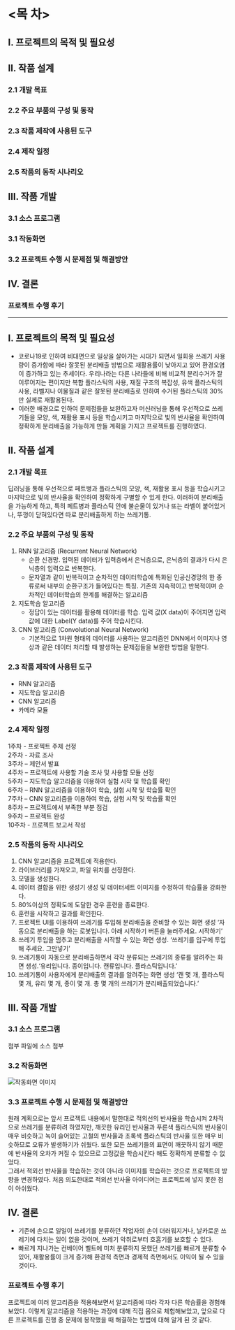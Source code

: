 # <목  차>

## Ⅰ. 프로젝트의 목적 및 필요성

## Ⅱ. 작품 설계
### 2.1 개발 목표
### 2.2 주요 부품의 구성 및 동작
### 2.3 작품 제작에 사용된 도구
### 2.4 제작 일정
### 2.5 작품의 동작 시나리오

## Ⅲ. 작품 개발
### 3.1 소스 프로그램
### 3.1 작동화면
### 3.2 프로젝트 수행 시 문제점 및 해결방안

## Ⅳ. 결론

### 프로젝트 수행 후기




--------------------------------------------------------------------------------------------------------------------------------------





## Ⅰ. 프로젝트의 목적 및 필요성
+ 코로나19로 인하여 비대면으로 일상을 살아가는 시대가 되면서 일회용 쓰레기 사용량이 증가함에 따라 잘못된 분리배출 방법으로 재활용률이 낮아지고 있어 환경오염이 증가하고 있는 추세이다. 우리나라는 다른 나라들에 비해 비교적 분리수거가 잘 이루어지는 편이지만 복합 플라스틱의 사용, 재질 구조의 복잡성, 유색 플라스틱의 사용, 라벨지나 이물질과 같은 잘못된 분리배출로 인하여 수거된 플라스틱의 30%만 실제로 재활용된다.
+ 이러한 배경으로 인하여 문제점들을 보완하고자 머신러닝을 통해 우선적으로 쓰레기들을 모양, 색, 재활용 표시 등을 학습시키고 마지막으로 빛의 반사율을 확인하여 정확하게 분리배출을 가능하게 만들 계획을 가지고 프로젝트를 진행하였다.

## Ⅱ. 작품 설계
### 2.1 개발 목표
 딥러닝을 통해 우선적으로 페트병과 플라스틱의 모양, 색, 재활용 표시 등을 학습시키고 마지막으로 빛의 반사율을 확인하여 정확하게 구별할 수 있게 한다. 이러하여 분리배출을 가능하게 하고, 특히 페트병과 플라스틱 안에 불순물이 있거나 또는 라벨이 붙어있거나, 뚜껑이 닫혀있다면 따로 분리배출하게 하는 쓰레기통.

### 2.2 주요 부품의 구성 및 동작
 1. RNN 알고리즘 (Recurrent Neural Network)
       - 순환 신경망. 입력된 데이터가 입력층에서 은닉층으로, 은닉층의 결과가 다시 은닉층의 입력으로 반복한다.
       - 문자열과 같이 반복적이고 순차적인 데이터학습에 특화된 인공신경망의 한 종류로써 내부의 순환구조가 들어있다는 특징. 기존의 지속적이고 반복적이며 순차적인 데이터학습의 한계를 해결하는 알고리즘
 2. 지도학습 알고리즘
       - 정답이 있는 데이터를 활용해 데이터를 학습. 입력 값(X data)이 주어지면 입력 값에 대한 Label(Y data)를 주어 학습시킨다.
 3. CNN 알고리즘 (Convolutional Neural Network)
       - 기본적으로 1차원 형태의 데이터를 사용하는 알고리즘인 DNN에서 이미지나 영상과 같은 데이터 처리할 때 발생하는 문제점들을 보완한 방법을 말한다.

### 2.3 작품 제작에 사용된 도구
- RNN 알고리즘
- 지도학습 알고리즘
- CNN 알고리즘
- 카메라 모듈

### 2.4 제작 일정
1주차 - 프로젝트 주제 선정  
2주차 - 자료 조사  
3주차 – 제안서 발표  
4주차 – 프로젝트에 사용할 기술 조사 및 사용할 모듈 선정  
5주차 – 지도학습 알고리즘을 이용하여 실험 시작 및 학습률 확인  
6주차 – RNN 알고리즘을 이용하여 학습, 실험 시작 및 학습률 확인  
7주차 – CNN 알고리즘을 이용하여 학습, 실험 시작 및 학습률 확인  
8주차 – 프로젝트에서 부족한 부분 점검  
9주차 – 프로젝트 완성  
10주차 - 프로젝트 보고서 작성

### 2.5 작품의 동작 시나리오
1. CNN 알고리즘을 프로젝트에 적용한다.
2. 라이브러리를 가져오고, 파일 위치를 선정한다.
3. 모델을 생성한다.
4. 데이터 결합을 위한 생성기 생성 및 데이터세트 이미지를 수정하여 학습률을 강화한다.
5. 80%이상의 정확도에 도달한 경우 훈련을 종료한다.
6. 훈련을 시작하고 결과를 확인한다.
7. 프로젝트 UI를 이용하여 쓰레기를 투입해 분리배출을 준비할 수 있는 화면 생성  ‘자동으로 분리배출을 하는 로봇입니다. 아래 시작하기 버튼을 눌러주세요. 시작하기’
8. 쓰레기 투입을 멈추고 분리배출을 시작할 수 있는 화면 생성.  ‘쓰레기를 입구에 투입해 주세요. 그만넣기’
9. 쓰레기통이 자동으로 분리배출하면서 각각 분류되는 쓰레기의 종류를 알려주는 화면 생성.‘유리입니다. 종이입니다. 캔류입니다. 플라스틱입니다.’
10. 쓰레기통이 사용자에게 분리배출의 결과를 알려주는 화면 생성 ‘캔 몇 개, 플라스틱 몇 개, 유리 몇 개, 종이 몇 개. 총 몇 개의 쓰레기가 분리배출되었습니다.’

## Ⅲ. 작품 개발
### 3.1 소스 프로그램
첨부 파일에 소스 첨부

### 3.2 작동화면
![작동화면 이미지](https://i.esdrop.com/d/f/3X5MiUW5Gr/loyp7XOUmG.png)

### 3.3 프로젝트 수행 시 문제점 및 해결방안
 원래 계획으로는 앞서 프로젝트 내용에서 말한대로 적외선의 반사율을 학습시켜 2차적으로 쓰레기를 분류하려 하였지만, 깨끗한 유리인 반사율과 푸른색 플라스틱의 반사율이 매우 비슷하고 녹이 슬어있는 고철의 반사율과 초록색 플라스틱의 반사율 또한 매우 비슷하므로 오류가 발생하기가 쉬웠다. 또한 모든 쓰레기들의 표면이 깨끗하지 않기 때문에 반사율의 오차가 커질 수 있으므로 고정값을 학습시킨다 해도 정확하게 분류할 수 없었다.  
 그래서 적외선 반사율을 학습하는 것이 아니라 이미지를 학습하는 것으로 프로젝트의 방향을 변경하였다. 처음 의도한대로 적외선 반사율 아이디어는 프로젝트에 넣지 못한 점이 아쉬웠다.

## Ⅳ. 결론
+ 기존에 손으로 일일이 쓰레기를 분류하던 작업자의 손이 더러워지거나, 날카로운 쓰레기에 다치는 일이 없을 것이며, 쓰레기 악취로부터 호흡기를 보호할 수 있다.
+ 빠르게 지나가는 컨베이어 벨트에 미처 분류하지 못했던 쓰레기를 빠르게 분류할 수 있어, 재활용률이 크게 증가해 환경적 측면과 경제적 측면에서도 이익이 될 수 있을 것이다.

### 프로젝트 수행 후기
 프로젝트에 여러 알고리즘을 적용해보면서 알고리즘에 따라 각자 다른 학습률을 경험해보았다. 이렇게 알고리즘을 적용하는 과정에 대해 직접 몸으로 체험해보았고, 앞으로 다른 프로젝트를 진행 중 문제에 봉착했을 때 해결하는 방법에 대해 알게 된 것 같다.

